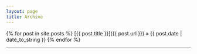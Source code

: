```yaml
---
layout: page
title: Archive
---
```


{% for post in site.posts %}
[{{ post.title }}]({{ post.url }})<span class="date"> &raquo; {{ post.date | date_to_string }} </span>
{% endfor %}

---
